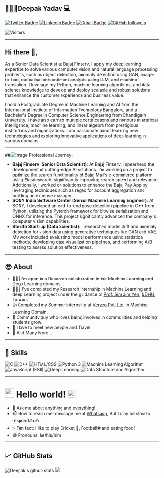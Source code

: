 ## 👱🏻‍♂️Deepak Yadav 💻 
[![Twitter Badge](https://img.shields.io/badge/-@deepak842705-1ca0f1?style=flat-square&labelColor=1ca0f1&logo=twitter&logoColor=white&link=https://twitter.com/deepak842705)](https://twitter.com/deepak842705)
[![Linkedin Badge](https://img.shields.io/badge/-deepak2233-blue?style=flat-square&logo=Linkedin&logoColor=white&link=https://www.linkedin.com/in/deepak2233/)](https://www.linkedin.com/in/deepak2233/) 
[![Gmail Badge](https://img.shields.io/badge/-deepak842705@gmail.com-c14438?style=flat-square&logo=Gmail&logoColor=white&link=mailto:deepak842705@gmail.com)](mailto:deepak842705@gmail.com)
[![GitHub followers](https://img.shields.io/github/followers/deepak2233?label=Follow&style=social)](https://github.com/deepak2233/?tab=follow)

<img alt="Visitors" src="https://komarev.com/ghpvc/?username=deepak2233&style=flat&labelColor=red&logo=github&label=Profile+Views&color=971901"/>


---
## Hi there 👋,
As a Senior Data Scientist at Bajaj Finserv, I apply my deep learning expertise to solve various computer vision and natural language processing problems, such as object detection, anomaly detection using GAN, image-to-text, radicalisation/sentiment analysis using LLM, and machine translation. I leverage my Python, machine learning algorithms, and data science knowledge to develop and deploy scalable and robust solutions that enhance the customer experience and business value.

I hold a Postgraduate Degree in Machine Learning and AI from the International Institute of Information Technology Bangalore, and a Bachelor's Degree in Computer Science Engineering from Chandigarh University. I have also earned multiple certifications and honours in artificial intelligence, machine learning, and linear algebra from prestigious institutions and organizations. I am passionate about learning new technologies and exploring innovative applications of deep learning in various domains.

---

##![image](https://github.com/deepak2233/deepak2233/assets/44837205/5fc32fe6-279e-47ea-8042-78c1ed6eee1b)
 Professional Journey:
- **Bajaj Finserv (Senior Data Scientist)**: 
  At Bajaj Finserv, I spearhead the development of cutting-edge AI solutions. I'm working on a project to optimize the search functionality of Bajaj Mall's e-commerce platform using Elasticsearch, significantly improving search speed and relevance. Additionally, I worked on solutions to enhance the Bajaj Pay App by leveraging techniques such as regex for account aggregation and building an expense manager.
- **SONY India Software Center (Senior Machine Learning Engineer)**: 
  At SONY, I developed an end-to-end pose detection pipeline in C++ from Python, utilizing the Pytorch framework for bitwise serialization and ONNX for inference. This project significantly advanced the company's computer vision capabilities.
- **Stealth Start-up (Data Scientist)**:
  I researched model drift and anomaly detection for vision data using generative techniques like GAN and VAE. My work included evaluating model performance using statistical methods, developing data visualization pipelines, and performing A/B testing to assess solution effectiveness.

---

## 😎 About
- 👩🏽‍💻I'm open to a Research collaboration in the Machine Learning and Deep Learning domains.
- 👨🏽‍💻 I’ve completed my Research Internship in Machine Learning and deep Learning project under the guidance of [Prof. Sim Jim Yen](http://web.csie.ndhu.edu.tw/sjyen/), [NDHU](https://epage.ndhu.edu.tw/bin/home.php?Lang=EN), Taiwan.
- 👍 Completed my Summer internship at [Verzeo Pvt. Ltd](https://verzeo.in/). in Machine Learning Domain.
- 🎤 Community guy who loves being involved in communities and helping students grow.
- 🌱 I love to meet new people and Travel. 
- 👯 And Many More...

--- 

## 💪 Skills 

<img src="https://img.shields.io/badge/C-lightgrey" alt="C" /> <img src="https://img.shields.io/badge/C++-ff69b4" alt="C++" /> 
<img src="https://img.shields.io/badge/HTML/CSS-lightgrey" alt="HTML/CSS" /> <img src="https://img.shields.io/badge/Python 3-informational" alt="Python 3" /> <img src="https://img.shields.io/badge/Machine Learning Algorithm-ff69b4" alt="Machine Learning Algorithm" /> <img src="https://img.shields.io/badge/JavaScript -brightgreen" alt="JavaScript (ES6)" /> <img src="https://img.shields.io/badge/Deep Learning-blue" alt="Deep Learning" /> <img src="https://img.shields.io/badge/Data Structure and Algorithm-blue" alt="Data Structure and Algorithm" />

<!-- * C/C++
* Java SE
* Python 3
* Machine Learning Algorithm
* Deep Learning
* JavaScript 
* Data Structure and Algorithm -->
---


# <img src="https://github.com/TheDudeThatCode/TheDudeThatCode/blob/master/Assets/Hi.gif" width="29px"> Hello world!&nbsp;<img src="https://github.com/TheDudeThatCode/TheDudeThatCode/blob/master/Assets/Earth.gif" width="24px">

- 💬 Ask me about anything and everything! 
- 📫 How to reach me: message me at [Whatsapp](https://wa.me/918427059627), But I may be slow to respond✍️✍️.
- ⚡ Fun fact: I like to play Cricket 🏏, Football⚽ and eating food! 
- 😄 Pronouns: he/his/him
---

##  &#x1f4c8; GitHub Stats
![Deepak's github stats](https://github-readme-stats.vercel.app/api?username=deepak2233&show_icons=true&theme=tokyonight)
![](https://activity-graph.herokuapp.com/graph?username=deepak2233&theme=react-dark&area=true)

<!--
**deepak2233/deepak2233** is a ✨ _special_ ✨ repository because its `README.md` (this file) appears on your GitHub profile.

🤔 

-->
